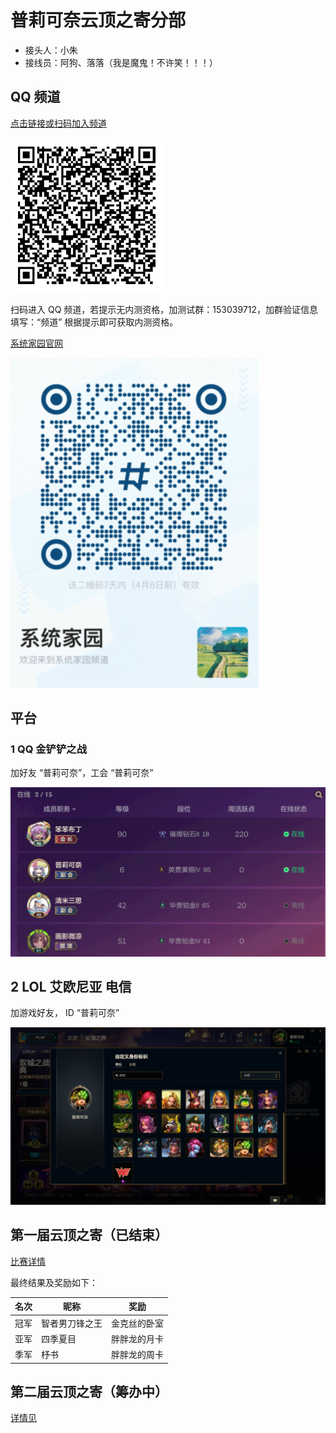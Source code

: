 # 普莉可奈云顶之寄分部

- 接头人：小朱
- 接线员：阿狗、落落（我是魔鬼！不许笑！！！）


## QQ 频道
[点击链接或扫码加入频道](https://qun.qq.com/qqweb/qunpro/share?_wv=3&_wwv=128&appChannel=share&inviteCode=1HFpyG&from=246610&biz=ka#/pc)

![QR_CODE](docs/invite.png)

扫码进入 QQ 频道，若提示无内测资格，加测试群：153039712，加群验证信息填写：“频道” 根据提示即可获取内测资格。

[系统家园官网](www.somode.com)


![sys_home](docs/sys_home.png)


## 平台 
### 1 QQ 金铲铲之战

加好友 “普莉可奈”，工会 “普莉可奈”

![PriConne](docs/priconne.png)



## 2 LOL 艾欧尼亚 电信
加游戏好友， ID “普莉可奈”

![LOL_priconne](docs/LOL_priconne.png)

## 第一届云顶之寄（已结束）

[比赛详情](S1.md)

最终结果及奖励如下：

|名次|昵称|奖励|
|---|---|---|
|冠军|智者男刀锋之王|金克丝的卧室|
|亚军|四季夏目|胖胖龙的月卡|
|季军|杼书|胖胖龙的周卡|

## 第二届云顶之寄（筹办中）
[详情见](S2.md)